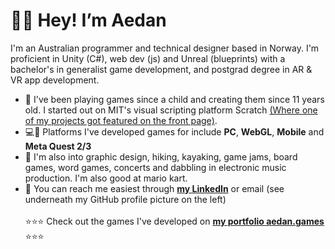 # 🏄‍♂️ Hey! I’m Aedan 
I'm an Australian programmer and technical designer based in Norway. I'm proficient in Unity (C#), web dev (js) and Unreal (blueprints) with a bachelor's in generalist game development, and postgrad degree in AR & VR app development.
- 🐣 I've been playing games since a child and creating them since 11 years old. I started out on MIT's visual scripting platform Scratch [(Where one of my projects got featured on the front page)](https://scratch.mit.edu/projects/11436928/).
- 💻📲 Platforms I've developed games for include **PC**, **WebGL**, **Mobile** and **Meta Quest 2/3**
- 🛶 I'm also into graphic design, hiking, kayaking, game jams, board games, word games, concerts and dabbling in electronic music production. I'm also good at mario kart.
- 📨 You can reach me easiest through [**my LinkedIn**](www.linkedin.com/in/aedans) or email (see underneath my GitHub profile picture on the left)
<br> <br>⭐⭐⭐ Check out the games I've developed on [**my portfolio aedan.games**](https://aedan.games) ⭐⭐⭐
